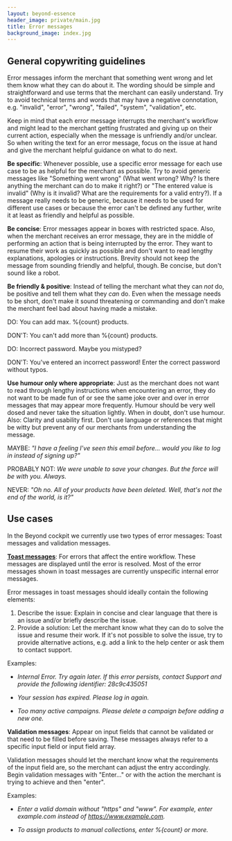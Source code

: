 ```yaml
---
layout: beyond-essence
header_image: private/main.jpg
title: Error messages
background_image: index.jpg
---
```

## General copywriting guidelines

Error messages inform the merchant that something went wrong and let them know what they can do about it. The wording should be simple and straightforward and use terms that the merchant can easily understand. Try to avoid technical terms and words that may have a negative connotation, e.g. "invalid", "error", "wrong", "failed", "system", "validation", etc. 

Keep in mind that each error message interrupts the merchant's workflow and might lead to the merchant getting frustrated and giving up on their current action, especially when the message is unfriendly and/or unclear. So when writing the text for an error message, focus on the issue at hand and give the merchant helpful guidance on what to do next.

**Be specific**: Whenever possible, use a specific error message for each use case to be as helpful for the merchant as possible. Try to avoid generic messages like "Something went wrong" (What went wrong? Why? Is there anything the merchant can do to make it right?) or "The entered value is invalid" (Why is it invalid? What are the requirements for a valid entry?). 
If a message really needs to be generic, because it needs to be used for different use cases or because the error can't be defined any further, write it at least as friendly and helpful as possible.

**Be concise**: Error messages appear in boxes with restricted space. Also, when the merchant receives an error message, they are in the middle of performing an action that is being interrupted by the error. They want to resume their work as quickly as possible and don't want to read lengthy explanations, apologies or instructions.
Brevity should not keep the message from sounding friendly and helpful, though. Be concise, but don't sound like a robot.

**Be friendly & positive**: Instead of telling the merchant what they can *not* do, be positive and tell them what they *can* do.
Even when the message needs to be short, don't make it sound threatening or commanding and don't make the merchant feel bad about having made a mistake.

DO: You can add max. %{count} products.

DON'T: You can't add more than %{count} products.

DO: Incorrect password. Maybe you mistyped?

DON'T: You've entered an incorrect password! Enter the correct password without typos.

**Use humour only where appropriate**: Just as the merchant does not want to read through lengthy instructions when encountering an error, they do not want to be made fun of or see the same joke over and over in error messages that may appear more frequently.
Humour should be very well dosed and never take the situation lightly. When in doubt, don't use humour. Also: Clarity and usability first. Don't use language or references that might be witty but prevent any of our merchants from understanding the message.

MAYBE: *"I have a feeling I've seen this email before... would you like to log in instead of signing up?"*

PROBABLY NOT: *We were unable to save your changes. But the force will be with you. Always.*

NEVER: *"Oh no. All of your products have been deleted. Well, that's not the end of the world, is it?"*

## Use cases

In the Beyond cockpit we currently use two types of error messages: Toast messages and validation messages.

**[Toast messages](/beyond-essence/inventory/toast-messages/)**: For errors that affect the entire workflow. These messages are displayed until the error is resolved. Most of the error messages shown in toast messages are currently unspecific internal error messages.

Error messages in toast messages should ideally contain the following elements:

1. Describe the issue: 
Explain in concise and clear language that there is an issue and/or briefly describe the issue.
2. Provide a solution: 
Let the merchant know what they can do to solve the issue and resume their work. If it's not possible to solve the issue, try to provide alternative actions, e.g. add a link to the help center or ask them to contact support.

Examples:

* *Internal Error. Try again later. If this error persists, contact Support and provide the following identifier: 28c9c435051*

* *Your session has expired. Please log in again.*

* *Too many active campaigns. Please delete a campaign before adding a new one.*

**Validation messages**: Appear on input fields that cannot be validated or that need to be filled before saving. These messages always refer to a specific input field or input field array. 

Validation messages should let the merchant know what the requirements of the input field are, so the merchant can adjust the entry accordingly. Begin validation messages with "Enter..." or with the action the merchant is trying to achieve and then "enter".

Examples: 
* *Enter a valid domain without "https" and "www". For example, enter example.com instead of https://www.example.com.*

* *To assign products to manual collections, enter %{count} or more.*
